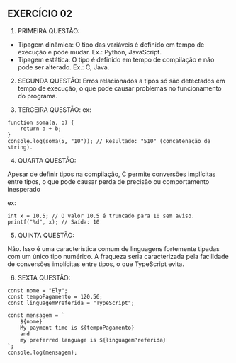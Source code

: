 ## EXERCÍCIO 02

1. PRIMEIRA QUESTÃO:

- Tipagem dinâmica: O tipo das variáveis é definido em tempo de execução e pode mudar. Ex.: Python, JavaScript.
- Tipagem estática: O tipo é definido em tempo de compilação e não pode ser alterado. Ex.: C, Java.

2. SEGUNDA QUESTÃO:
   Erros relacionados a tipos só são detectados em tempo de execução, o que pode causar problemas no funcionamento do programa.

3. TERCEIRA QUESTÃO:
   ex:

```
function soma(a, b) {
    return a + b;
}
console.log(soma(5, "10")); // Resultado: "510" (concatenação de string).
```

4. QUARTA QUESTÃO:

Apesar de definir tipos na compilação, C permite conversões implícitas entre tipos, o que pode causar perda de precisão ou comportamento inesperado

ex:

```
int x = 10.5; // O valor 10.5 é truncado para 10 sem aviso.
printf("%d", x); // Saída: 10
```

5. QUINTA QUESTÃO:

Não. Isso é uma característica comum de linguagens fortemente tipadas com um único tipo numérico. A fraqueza seria caracterizada pela facilidade de conversões implícitas entre tipos, o que TypeScript evita.

6. SEXTA QUESTÃO:

```
const nome = "Ely";
const tempoPagamento = 120.56;
const linguagemPreferida = "TypeScript";

const mensagem = `
    ${nome}
    My payment time is ${tempoPagamento}
    and
    my preferred language is ${linguagemPreferida}
`;
console.log(mensagem);
```
